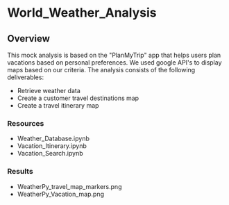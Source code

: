 # World_Weather_Analysis
## Overview
This mock analysis is based on the "PlanMyTrip" app that helps users plan vacations based on personal preferences. We used google API's to display maps based on our criteria. The analysis consists of the following deliverables:
- Retrieve weather data 
- Create a customer travel destinations map
- Create a travel itinerary map

### Resources
- Weather_Database.ipynb
- Vacation_Itinerary.ipynb
- Vacation_Search.ipynb

### Results
- WeatherPy_travel_map_markers.png
- WeatherPy_Vacation_map.png
